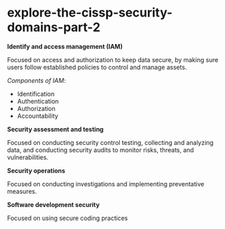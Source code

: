 # explore-the-cissp-security-domains-part-2

**Identify and access management (IAM)**

Focused on access and authorization to keep data secure, by making sure users follow established policies to control and manage assets. 

*Components of IAM*: 

- Identification
- Authentication
- Authorization
- Accountability

**Security assessment and testing**

Focused on conducting security control testing, collecting and analyzing data, and conducting security audits to monitor risks, threats, and vulnerabilities. 

**Security operations**

Focused on conducting investigations and implementing preventative measures. 

**Software development security**

Focused on using secure coding practices
